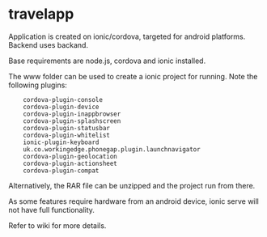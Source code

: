 # travelapp

Application is created on ionic/cordova, targeted for android platforms. Backend uses backand.

Base requirements are node.js, cordova and ionic installed.

The www folder can be used to create a ionic project for running. Note the following plugins:

        cordova-plugin-console
        cordova-plugin-device
        cordova-plugin-inappbrowser
        cordova-plugin-splashscreen
        cordova-plugin-statusbar
        cordova-plugin-whitelist
        ionic-plugin-keyboard
        uk.co.workingedge.phonegap.plugin.launchnavigator
        cordova-plugin-geolocation
        cordova-plugin-actionsheet
        cordova-plugin-compat
        
Alternatively, the RAR file can be unzipped and the project run from there.

As some features require hardware from an android device, ionic serve will not have full functionality.

Refer to wiki for more details.

